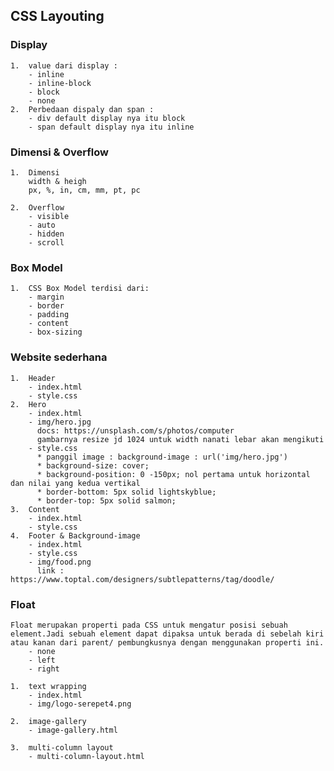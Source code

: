 ## CSS Layouting

### Display

    1.  value dari display :
        - inline
        - inline-block
        - block
        - none
    2.  Perbedaan dispaly dan span :
        - div default display nya itu block
        - span default display nya itu inline

### Dimensi & Overflow

    1.  Dimensi
        width & heigh
        px, %, in, cm, mm, pt, pc

    2.  Overflow
        - visible
        - auto
        - hidden
        - scroll

### Box Model

    1.  CSS Box Model terdisi dari:
        - margin
        - border
        - padding
        - content
        - box-sizing

### Website sederhana

    1.  Header
        - index.html
        - style.css
    2.  Hero
        - index.html
        - img/hero.jpg
          docs: https://unsplash.com/s/photos/computer
          gambarnya resize jd 1024 untuk width nanati lebar akan mengikuti
        - style.css
          * panggil image : background-image : url('img/hero.jpg')
          * background-size: cover;
          * background-position: 0 -150px; nol pertama untuk horizontal dan nilai yang kedua vertikal
          * border-bottom: 5px solid lightskyblue;
          * border-top: 5px solid salmon;
    3.  Content
        - index.html
        - style.css
    4.  Footer & Background-image
        - index.html
        - style.css
        - img/food.png
          link : https://www.toptal.com/designers/subtlepatterns/tag/doodle/

### Float

    Float merupakan properti pada CSS untuk mengatur posisi sebuah element.Jadi sebuah element dapat dipaksa untuk berada di sebelah kiri atau kanan dari parent/ pembungkusnya dengan menggunakan properti ini.
        - none
        - left
        - right

    1.  text wrapping
        - index.html
        - img/logo-serepet4.png

    2.  image-gallery
        - image-gallery.html

    3.  multi-column layout
        - multi-column-layout.html
